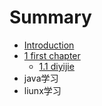 # Summary

* [Introduction](README.md)
* [1 first chapter](c1.md)
   * [1.1 diyijie](c1s1.md)
* java学习
* liunx学习

